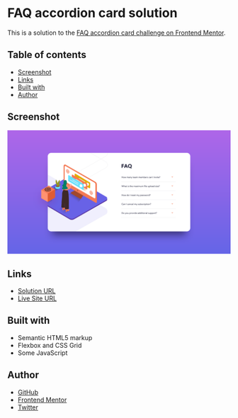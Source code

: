 # FAQ accordion card solution

This is a solution to the [FAQ accordion card challenge on Frontend Mentor](https://www.frontendmentor.io/challenges/faq-accordion-card-XlyjD0Oam).

## Table of contents

-   [Screenshot](#screenshot)
-   [Links](#links)
-   [Built with](#built-with)
-   [Author](#author)

## Screenshot

![](./images/screenshot.png)

## Links

-   [Solution URL](https://github.com/ionStici/faq-accordion-card)
-   [Live Site URL](https://ionstici.github.io/faq-accordion-card/)

## Built with

-   Semantic HTML5 markup
-   Flexbox and CSS Grid
-   Some JavaScript

## Author

-   [GitHub](https://github.com/ionStici)
-   [Frontend Mentor](https://www.frontendmentor.io/profile/ionStici)
-   [Twitter](https://twitter.com/ionStici_)

<!-- #### Text

-   Very dark desaturated blue: hsl(238, 29%, 16%)
-   Soft red: hsl(14, 88%, 65%)

#### Gradient

Background gradient:

-   Soft violet: hsl(273, 75%, 66%)
-   Soft blue: hsl(240, 73%, 65%)

#### Text

-   Very dark grayish blue: hsl(237, 12%, 33%)
-   Dark grayish blue: hsl(240, 6%, 50%)

#### Dividers

-   Light grayish blue: hsl(240, 5%, 91%)

-   Font size: 12px
-   Family: [Kumbh Sans](https://fonts.google.com/specimen/Kumbh+Sans)
-   Weights: 400, 700 -->
